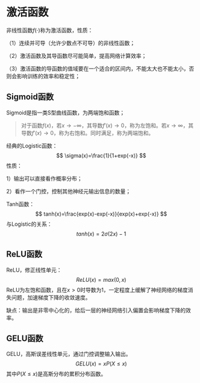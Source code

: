 # 激活函数

非线性函数$f(\cdot)$称为激活函数，性质：

（1）连续并可导（允许少数点不可导）的非线性函数；

（2）激活函数及其导函数尽可能简单，提高网络计算效率；

（3）激活函数的导函数的值域要在一个适合的区间内，不能太大也不能太小，否则会影响训练的效率和稳定性；





## Sigmoid函数

Sigmoid是指一类S型曲线函数，为两端饱和函数；

> 对于函数$f(x)$，若$x \rightarrow -\infty$，其导数$f'(x) \rightarrow 0$，称为左饱和。若$x \rightarrow \infty$，其导数$f'(x) \rightarrow 0$，称为右饱和。同时满足，称为两端饱和。

经典的Logistic函数：
$$
\sigma(x)=\frac{1}{1+exp(-x)}
$$
性质：

1）输出可以直接看作概率分布；

2）看作一个门控，控制其他神经元输出信息的数量；

Tanh函数：
$$
tanh(x)=\frac{exp(x)-exp(-x)}{exp(x)+exp(-x)}
$$
与Logistic的关系：
$$
tanh(x)=2\sigma(2x)-1
$$


## ReLU函数

ReLU，修正线性单元：
$$
ReLU(x)=max(0, x)
$$
ReLU为左饱和函数，且在$x>0$时导数为1，一定程度上缓解了神经网络的梯度消失问题，加速梯度下降的收敛速度。

缺点：输出是非零中心化的，给后一层的神经网络引入偏置会影响梯度下降的效率。



## GELU函数

GELU，高斯误差线性单元，通过门控调整输入输出。
$$
GELU(x)=xP(X\leq x)
$$
其中$P(X\leq x)$是高斯分布的累积分布函数。